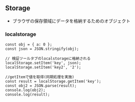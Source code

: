 ## Storage
- ブラウザの保存領域にデータを格納するためのオブジェクト

### localstorage

    const obj = { a: 0 };
    const json = JSON.stringify(obj);
    
    // 検証ツールタブのlocalstorageに格納される
    localStorage.setItem('key', json);
    localStorage.setItem('key2', '2');
    
    //getItemで値を取得(同期処理を実施)
    const result = localStorage.getItem('key');
    const obj2 = JSON.parse(result);
    console.log(obj2);
    console.log(result);
    
